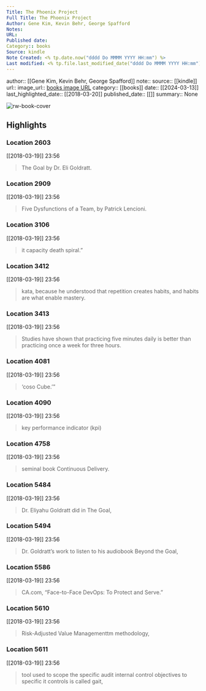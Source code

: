 ```yaml
---
Title: The Phoenix Project
Full Title: The Phoenix Project
Author: Gene Kim, Kevin Behr, George Spafford
Notes: 
URL: 
Published date: 
Category:: books
Source: kindle
Note Created: <% tp.date.now("dddd Do MMMM YYYY HH:mm") %>
Last modified: <% tp.file.last_modified_date("dddd Do MMMM YYYY HH:mm") %>
---
```

author:: [[Gene Kim, Kevin Behr, George Spafford]]
note:: 
source:: [[kindle]]
url:: 
image_url:: [books image URL](https://images-na.ssl-images-amazon.com/images/I/51zDZ1s4hCL._SL200_.jpg)
category:: [[books]]
date:: [[2024-03-13]]
last_highlighted_date:: [[2018-03-20]]
published_date:: [[]]
summary:: None

![rw-book-cover](https://images-na.ssl-images-amazon.com/images/I/51zDZ1s4hCL._SL200_.jpg)

## Highlights
### Location 2603
[[2018-03-19]] 23:56
> The Goal by Dr. Eli Goldratt.


### Location 2909
[[2018-03-19]] 23:56
> Five Dysfunctions of a Team, by Patrick Lencioni.


### Location 3106
[[2018-03-19]] 23:56
> it capacity death spiral.”


### Location 3412
[[2018-03-19]] 23:56
> kata, because he understood that repetition creates habits, and habits are what enable mastery.


### Location 3413
[[2018-03-19]] 23:56
> Studies have shown that practicing five minutes daily is better than practicing once a week for three hours.


### Location 4081
[[2018-03-19]] 23:56
> ‘coso Cube.’”


### Location 4090
[[2018-03-19]] 23:56
> key performance indicator (kpi)


### Location 4758
[[2018-03-19]] 23:56
> seminal book Continuous Delivery.


### Location 5484
[[2018-03-19]] 23:56
> Dr. Eliyahu Goldratt did in The Goal,


### Location 5494
[[2018-03-19]] 23:56
> Dr. Goldratt’s work to listen to his audiobook Beyond the Goal,


### Location 5586
[[2018-03-19]] 23:56
> CA.com, “Face-to-Face DevOps: To Protect and Serve.”


### Location 5610
[[2018-03-19]] 23:56
> Risk-Adjusted Value Managementtm methodology,


### Location 5611
[[2018-03-19]] 23:56
> tool used to scope the specific audit internal control objectives to specific it controls is called gait,


